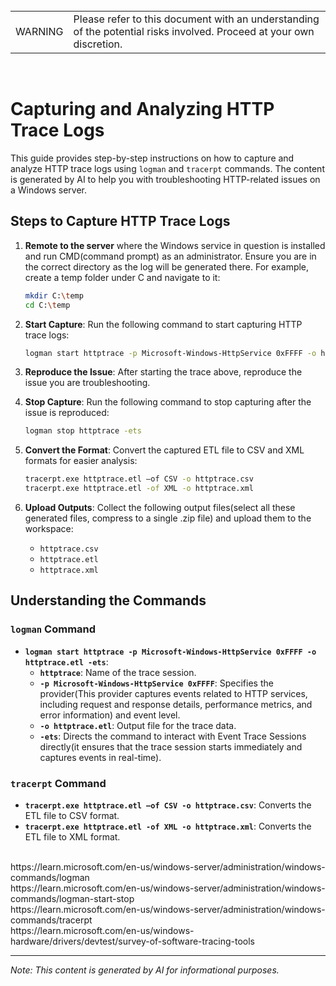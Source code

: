 <br>
<table>
<td>WARNING</td>
<td>Please refer to this document with an understanding of the potential risks involved. Proceed at your own discretion.</td>
</table>
<br>

# Capturing and Analyzing HTTP Trace Logs

This guide provides step-by-step instructions on how to capture and analyze HTTP trace logs using `logman` and `tracerpt` commands. The content is generated by AI to help you with troubleshooting HTTP-related issues on a Windows server.

## Steps to Capture HTTP Trace Logs

1. **Remote to the server** where the Windows service in question is installed and run CMD(command prompt) as an administrator. Ensure you are in the correct directory as the log will be generated there. For example, create a temp folder under C and navigate to it:
   ```bash
   mkdir C:\temp
   cd C:\temp
   ```

2. **Start Capture**:
   Run the following command to start capturing HTTP trace logs:
   ```bash
   logman start httptrace -p Microsoft-Windows-HttpService 0xFFFF -o httptrace.etl -ets
   ```

3. **Reproduce the Issue**:
   After starting the trace above, reproduce the issue you are troubleshooting.

4. **Stop Capture**:
   Run the following command to stop capturing after the issue is reproduced:
   ```bash
   logman stop httptrace -ets
   ```

5. **Convert the Format**:
   Convert the captured ETL file to CSV and XML formats for easier analysis:
   ```bash
   tracerpt.exe httptrace.etl –of CSV -o httptrace.csv
   tracerpt.exe httptrace.etl -of XML -o httptrace.xml
   ```

6. **Upload Outputs**:
   Collect the following output files(select all these generated files, compress to a single .zip file) and upload them to the workspace:
   - `httptrace.csv`
   - `httptrace.etl`
   - `httptrace.xml`

## Understanding the Commands

### `logman` Command
- **`logman start httptrace -p Microsoft-Windows-HttpService 0xFFFF -o httptrace.etl -ets`**:
  - **`httptrace`**: Name of the trace session.
  - **`-p Microsoft-Windows-HttpService 0xFFFF`**: Specifies the provider(This provider captures events related to HTTP services, including request and response details, performance metrics, and error information) and event level.
  - **`-o httptrace.etl`**: Output file for the trace data.
  - **`-ets`**: Directs the command to interact with Event Trace Sessions directly(it ensures that the trace session starts immediately and captures events in real-time).

### `tracerpt` Command
- **`tracerpt.exe httptrace.etl –of CSV -o httptrace.csv`**: Converts the ETL file to CSV format.
- **`tracerpt.exe httptrace.etl -of XML -o httptrace.xml`**: Converts the ETL file to XML format.

<br>
https://learn.microsoft.com/en-us/windows-server/administration/windows-commands/logman
<br>
https://learn.microsoft.com/en-us/windows-server/administration/windows-commands/logman-start-stop
<br>
https://learn.microsoft.com/en-us/windows-server/administration/windows-commands/tracerpt
<br>
https://learn.microsoft.com/en-us/windows-hardware/drivers/devtest/survey-of-software-tracing-tools
<br>


---

*Note: This content is generated by AI for informational purposes.*
